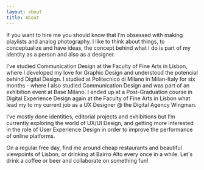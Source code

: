 ```yaml
---
layout: about
title: About
---
```


If you want to hire me you should know that I’m obsessed with making playlists and analog photography. I like to think about things, to conceptualize and have ideas, the concept behind what I do is part of my identity as a person and also as a designer.  
            
I’ve studied Communication Design at the Faculty of Fine Arts in Lisbon, where I developed my love for Graphic Design and understood the potencial behind Digital Design. I studied at Politecnico di Milano in Milan-Italy for six months - where I also studied Communication Design and was part of an exhibition event at Base Milano. I ended up at a Post-Graduation course in Digital Experience Design again at the Faculty of Fine Arts in Lisbon what lead my to my current job as a UX Designer @ the Digital Agency Wingman.
                    
I’ve mostly done identities, editorial projects and exhibitions but I’m currently exploring the world of UX/UI Design, and getting more interested in the role of User Experience Design in order to improve the performance of online platforms. 
                
On a regular free day, find me around cheap restaurants and beautiful viewpoints of Lisbon, or drinking at Bairro Alto every once in a while. 
Let's drink a coffee or beer and collaborate on something fun!